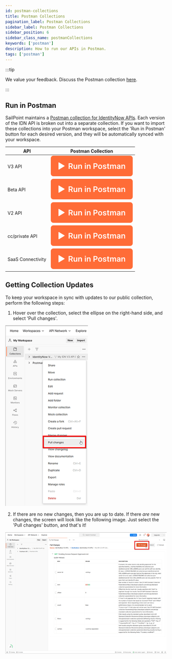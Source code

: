 ```yaml
---
id: postman-collections
title: Postman Collections
pagination_label: Postman Collections
sidebar_label: Postman Collections
sidebar_position: 6
sidebar_class_name: postmanCollections
keywords: ['postman']
description: How to run our APIs in Postman.
tags: ['postman']
---
```


:::tip

We value your feedback.  Discuss the Postman collection [here](https://developer.sailpoint.com/discuss/t/official-identitynow-postman-workspace/6153).

:::

## Run in Postman

SailPoint maintains a [Postman collection for IdentityNow APIs](https://www.postman.com/sailpoint/workspace/identitynow). Each version of the IDN API is broken out into a separate collection. If you want to import these collections into your Postman workspace, select the 'Run in Postman' button for each desired version, and they will be automatically synced with your workspace.

| API | Postman Collection |
|------|----------------------------|
| V3 API | [![Run in Postman](./img/button.svg)](https://app.getpostman.com/run-collection/23226990-5f6a4855-8012-406f-9456-c8fa6311b080?action=collection%2Ffork&collection-url=entityId%3D23226990-5f6a4855-8012-406f-9456-c8fa6311b080%26entityType%3Dcollection%26workspaceId%3D80af54be-a333-4712-af5e-41aa9eccbdd0) |
| Beta API | [![Run in Postman](./img/button.svg)](https://god.gw.postman.com/run-collection/23226990-18091672-ede8-4a27-a1b8-251d4bda2da1?action=collection%2Ffork&collection-url=entityId%3D23226990-18091672-ede8-4a27-a1b8-251d4bda2da1%26entityType%3Dcollection%26workspaceId%3D80af54be-a333-4712-af5e-41aa9eccbdd0) |
| V2 API | [![Run in Postman](./img/button.svg)](https://god.gw.postman.com/run-collection/23226990-624bf09b-7d1b-4ee6-9833-4b581b41db40?action=collection%2Ffork&collection-url=entityId%3D23226990-624bf09b-7d1b-4ee6-9833-4b581b41db40%26entityType%3Dcollection%26workspaceId%3D80af54be-a333-4712-af5e-41aa9eccbdd0) |
| cc/private API | [![Run in Postman](./img/button.svg)](https://god.gw.postman.com/run-collection/23226990-4ec40b38-cdac-44bf-a07c-8606895d2233?action=collection%2Ffork&collection-url=entityId%3D23226990-4ec40b38-cdac-44bf-a07c-8606895d2233%26entityType%3Dcollection%26workspaceId%3D80af54be-a333-4712-af5e-41aa9eccbdd0) |
| SaaS Connectivity | [![Run in Postman](./img/button.svg)](https://god.gw.postman.com/run-collection/23226990-a0b5c429-d8dd-4fe2-a4a2-eb7ff85322ef?action=collection%2Ffork&collection-url=entityId%3D23226990-a0b5c429-d8dd-4fe2-a4a2-eb7ff85322ef%26entityType%3Dcollection%26workspaceId%3D80af54be-a333-4712-af5e-41aa9eccbdd0) |

## Getting Collection Updates

To keep your workspace in sync with updates to our public collection, perform the following steps:

1. Hover over the collection, select the ellipse on the right-hand side, and select 'Pull changes'.

![image|230x500, 75%](./img/pull-changes.png)

2. If there are no new changes, then you are up to date. If there *are* new changes, the screen will look like the following image. Just select the 'Pull changes' button, and that's it!

![image|666x500, 75%](./img/diff-changes.png)
